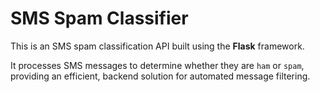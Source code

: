 # SMS Spam Classifier

This is an SMS spam classification API built using the **Flask** framework.

It processes SMS messages to determine whether they are `ham` or `spam`, providing an efficient, backend solution for automated message filtering.
